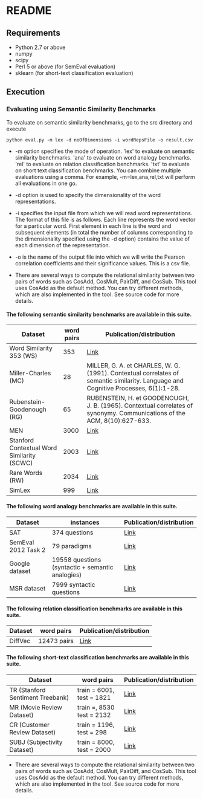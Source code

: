 # README #

## Requirements ##
- Python 2.7 or above
- numpy
- scipy
- Perl 5 or above (for SemEval evaluation)
- sklearn (for short-text classification evaluation)

## Execution ##

### Evaluating using Semantic Similarity Benchmarks ###

To evaluate on semantic similarity benchmarks, go to the src directory and execute
```
python eval.py -m lex -d noOfDimensions -i wordRepsFile -o result.csv
```

* -m option specifies the mode of operation.
    'lex' to evaluate on semantic similarity benchmarks.
    'ana' to evaluate on word analogy benchmarks.
    'rel' to evaluate on relation classification benchmarks.
    'txt' to evaluate on short text classification benchmarks.
    You can combine multiple evaluations using a comma. For example, -m=lex,ana,rel,txt will perform all evaluations in one go.

* -d option is used to specify the dimensionality of the word representations.

* -i specifies the input file from which we will read word representations. The format of this file is as follows.
Each line represents the word vector for a particular word. First element in each line is the word and subsequent elements
(in total the number of columns corresponding to the dimensionality specified using the -d option) contains the value of
each dimension of the representation.

* -o is the name of the output file into which we will write the Pearson correlation coefficients and their significance values.
This is a csv file.

* There are several ways to compute the relational similarity between two pairs of words such as CosAdd, CosMult, PairDiff, and CosSub. This tool uses CosAdd as the default method. You can try different methods, which are also implemented in the tool. See source code for more details. 

#### The following semantic similarity benchmarks are available in this suite. ####

| Dataset   | word pairs | Publication/distribution |
| --------  | ---------- | ------------------------ |
| Word Similarity 353 (WS) | 353 | [Link](http://www.cs.technion.ac.il/~gabr/resources/data/wordsim353/) |
| Miller-Charles (MC) | 28 | MILLER, G. A. et CHARLES, W. G. (1991). Contextual correlates of semantic similarity. Language and Cognitive Processes, 6(1):1-28. |
| Rubenstein-Goodenough (RG) | 65 | RUBENSTEIN, H. et GOODENOUGH, J. B. (1965). Contextual correlates of synonymy. Communications of the ACM, 8(10):627-633.|
| MEN | 3000 | [Link](http://clic.cimec.unitn.it/~elia.bruni/MEN) |
| Stanford Contextual Word Similarity (SCWC) | 2003 | [Link](http://nlp.stanford.edu/pubs/HuangACL12.pdf) |
|Rare Words (RW) | 2034 | [Link](http://nlp.stanford.edu/~lmthang/data/papers/conll13_morpho.pdf) |
| SimLex | 999 | [Link](http://www.cl.cam.ac.uk/~fh295/simlex.html) |

#### The following word analogy benchmarks are available in this suite. ####
| Dataset   | instances | Publication/distribution |
| --------  | ---------- | ------------------------ |
| SAT | 374 questions | [Link](https://aclweb.org/aclwiki/index.php?title=Similarity_(State_of_the_art)) |
| SemEval 2012 Task 2 | 79 paradigms | [Link](https://sites.google.com/site/semeval2012task2/)|
| Google dataset | 19558 questions (syntactic + semantic analogies)| [Link](https://papers.nips.cc/paper/5021-distributed-representations-of-words-and-phrases-and-their-compositionality.pdf)|
| MSR dataset | 7999 syntactic questions | [Link](http://www.marekrei.com/blog/linguistic-regularities-word-representations/)|

#### The following relation classification benchmarks are available in this suite. ####
| Dataset   | word pairs | Publication/distribution |
| --------  | ---------- | ------------------------ |
| DiffVec | 12473 pairs | [Link](http://www.aclweb.org/anthology/P16-1158)|

#### The following short-text classification benchmarks are available in this suite. ####
| Dataset   | word pairs | Publication/distribution |
| --------  | ---------- | ------------------------ |
| TR (Stanford Sentiment Treebank) | train = 6001, test = 1821 | [Link](http://nlp.stanford.edu/sentiment/treebank.html)|
| MR (Movie Review Dataset) | train =, 8530 test = 2132 | [Link](https://www.cs.cornell.edu/people/pabo/movie-review-data/)|
| CR (Customer Review Dataset) | train = 1196, test = 298| [Link](https://www.cs.uic.edu/~liub/FBS/sentiment-analysis.html) |
| SUBJ (Subjectivity Dataset) | train = 8000, test = 2000| [Link](https://www.cs.cornell.edu/people/pabo/movie-review-data/)|


* There are several ways to compute the relational similarity between two pairs of words such as CosAdd, CosMult, PairDiff, and CosSub. This tool uses CosAdd as the default method. You can try different methods, which are also implemented in the tool. See source code for more details. 